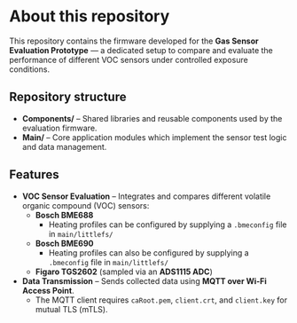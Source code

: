 # About this repository

This repository contains the firmware developed for the **Gas Sensor Evaluation Prototype** — a dedicated setup to compare and evaluate the performance of different VOC sensors under controlled exposure conditions.

## Repository structure
- **Components/** – Shared libraries and reusable components used by the evaluation firmware.
- **Main/** – Core application modules which implement the sensor test logic and data management.

## Features
- **VOC Sensor Evaluation** – Integrates and compares different volatile organic compound (VOC) sensors:
  - **Bosch BME688**
    - Heating profiles can be configured by supplying a `.bmeconfig` file in `main/littlefs/`
  - **Bosch BME690**
    - Heating profiles can also be configured by supplying a `.bmeconfig` file in `main/littlefs/`
  - **Figaro TGS2602** (sampled via an **ADS1115 ADC**)
- **Data Transmission** – Sends collected data using **MQTT over Wi-Fi Access Point**.
  - The MQTT client requires `caRoot.pem`, `client.crt`, and `client.key` for mutual TLS (mTLS).
